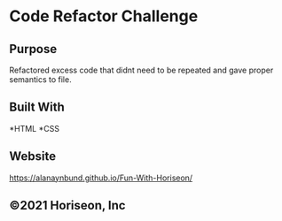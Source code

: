 # Code Refactor Challenge

## Purpose
Refactored excess code that didnt need to be repeated and gave proper semantics to file.

## Built With
*HTML
*CSS

## Website
https://alanaynbund.github.io/Fun-With-Horiseon/

##  ©️2021 Horiseon, Inc
